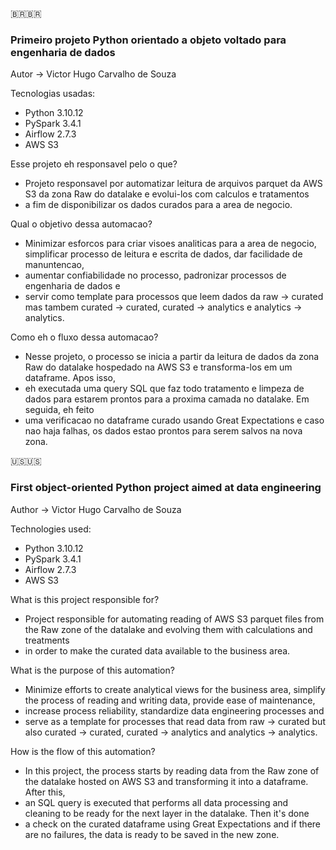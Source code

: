 🇧🇷🇧🇷
### Primeiro projeto Python orientado a objeto voltado para engenharia de dados ###

Autor -> Victor Hugo Carvalho de Souza

Tecnologias usadas:
- Python 3.10.12
- PySpark 3.4.1
- Airflow 2.7.3
- AWS S3

Esse projeto eh responsavel pelo o que?
- Projeto responsavel por automatizar leitura de arquivos parquet da AWS S3 da zona Raw do datalake e evolui-los com calculos e tratamentos
- a fim de disponibilizar os dados curados para a area de negocio.

Qual o objetivo dessa automacao?
- Minimizar esforcos para criar visoes analiticas para a area de negocio, simplificar processo de leitura e escrita de dados, dar facilidade de manuntencao,
- aumentar confiabilidade no processo, padronizar processos de engenharia de dados e
- servir como template para processos que leem dados da raw -> curated mas tambem curated -> curated, curated -> analytics e analytics -> analytics.

Como eh o fluxo dessa automacao?
- Nesse projeto, o processo se inicia a partir da leitura de dados da zona Raw do datalake hospedado na AWS S3 e transforma-los em um dataframe. Apos isso,
- eh executada uma query SQL que faz todo tratamento e limpeza de dados para estarem prontos para a proxima camada no datalake. Em seguida, eh feito
- uma verificacao no dataframe curado usando Great Expectations e caso nao haja falhas, os dados estao prontos para serem salvos na nova zona.

🇺🇸🇺🇸
### First object-oriented Python project aimed at data engineering ###

Author -> Victor Hugo Carvalho de Souza

Technologies used:
- Python 3.10.12
- PySpark 3.4.1
- Airflow 2.7.3
- AWS S3

What is this project responsible for?
- Project responsible for automating reading of AWS S3 parquet files from the Raw zone of the datalake and evolving them with calculations and treatments
- in order to make the curated data available to the business area.

What is the purpose of this automation?
- Minimize efforts to create analytical views for the business area, simplify the process of reading and writing data, provide ease of maintenance,
- increase process reliability, standardize data engineering processes and
- serve as a template for processes that read data from raw -> curated but also curated -> curated, curated -> analytics and analytics -> analytics.

How is the flow of this automation?
- In this project, the process starts by reading data from the Raw zone of the datalake hosted on AWS S3 and transforming it into a dataframe. After this,
- an SQL query is executed that performs all data processing and cleaning to be ready for the next layer in the datalake. Then it's done
- a check on the curated dataframe using Great Expectations and if there are no failures, the data is ready to be saved in the new zone.